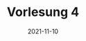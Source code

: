 ---
title: "Vorlesung 4"
date: "2021-11-10"
description: "Verfasst am 23. November 2021"
draft: true
tags: ["Vorlesung"]
---